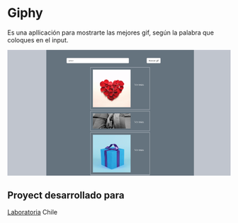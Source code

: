 # Giphy

Es una apllicación para mostrarte las mejores gif, según la palabra que coloques en el input.

![demo](assets/images/img.png)

## Proyect desarrollado para 

[Laboratoria](http://www.laboratoria.la/) Chile